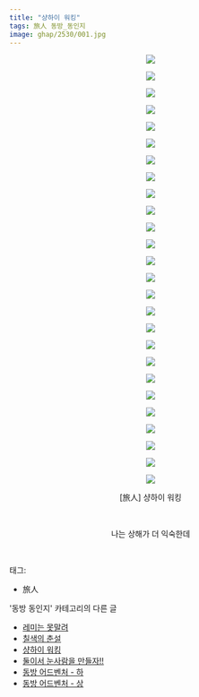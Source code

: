 ```yaml
---
title: "샹하이 워킹"
tags: 旅人 동방_동인지
image: ghap/2530/001.jpg
---
```

<div class="article">
<p style="text-align: center; clear: none; float: none;"><img src="{{ site.nasurl }}/ghap/2530/001.jpg"/></p>
<p style="text-align: center; clear: none; float: none;"><img src="{{ site.nasurl }}/ghap/2530/002.jpg"/></p>
<p style="text-align: center; clear: none; float: none;"><img src="{{ site.nasurl }}/ghap/2530/003.jpg"/></p>
<p style="text-align: center; clear: none; float: none;"><img src="{{ site.nasurl }}/ghap/2530/004.jpg"/></p>
<p style="text-align: center; clear: none; float: none;"><img src="{{ site.nasurl }}/ghap/2530/005.jpg"/></p>
<p style="text-align: center; clear: none; float: none;"><img src="{{ site.nasurl }}/ghap/2530/006.jpg"/></p>
<p style="text-align: center; clear: none; float: none;"><img src="{{ site.nasurl }}/ghap/2530/007.jpg"/></p>
<p style="text-align: center; clear: none; float: none;"><img src="{{ site.nasurl }}/ghap/2530/008.jpg"/></p>
<p style="text-align: center; clear: none; float: none;"><img src="{{ site.nasurl }}/ghap/2530/009.jpg"/></p>
<p style="text-align: center; clear: none; float: none;"><img src="{{ site.nasurl }}/ghap/2530/010.jpg"/></p>
<p style="text-align: center; clear: none; float: none;"><img src="{{ site.nasurl }}/ghap/2530/011.jpg"/></p>
<p style="text-align: center; clear: none; float: none;"><img src="{{ site.nasurl }}/ghap/2530/012.jpg"/></p>
<p style="text-align: center; clear: none; float: none;"><img src="{{ site.nasurl }}/ghap/2530/013.jpg"/></p>
<p style="text-align: center; clear: none; float: none;"><img src="{{ site.nasurl }}/ghap/2530/014.jpg"/></p>
<p style="text-align: center; clear: none; float: none;"><img src="{{ site.nasurl }}/ghap/2530/015.jpg"/></p>
<p style="text-align: center; clear: none; float: none;"><img src="{{ site.nasurl }}/ghap/2530/016.jpg"/></p>
<p style="text-align: center; clear: none; float: none;"><img src="{{ site.nasurl }}/ghap/2530/017.jpg"/></p>
<p style="text-align: center; clear: none; float: none;"><img src="{{ site.nasurl }}/ghap/2530/018.jpg"/></p>
<p style="text-align: center; clear: none; float: none;"><img src="{{ site.nasurl }}/ghap/2530/019.jpg"/></p>
<p style="text-align: center; clear: none; float: none;"><img src="{{ site.nasurl }}/ghap/2530/020.jpg"/></p>
<p style="text-align: center; clear: none; float: none;"><img src="{{ site.nasurl }}/ghap/2530/021.jpg"/></p>
<p style="text-align: center; clear: none; float: none;"><img src="{{ site.nasurl }}/ghap/2530/022.jpg"/></p>
<p style="text-align: center; clear: none; float: none;"><img src="{{ site.nasurl }}/ghap/2530/023.jpg"/></p>
<p style="text-align: center; clear: none; float: none;"><img src="{{ site.nasurl }}/ghap/2530/024.jpg"/></p>
<p style="text-align: center; clear: none; float: none;"><img src="{{ site.nasurl }}/ghap/2530/025.jpg"/></p>
<p style="text-align: center; clear: none; float: none;"><img src="{{ site.nasurl }}/ghap/2530/026.jpg"/></p>
<p style="text-align: center; clear: none; float: none;">[旅人] 샹하이 워킹</p>
<p style="text-align: center; clear: none; float: none;"><br/></p>
<p style="text-align: center; clear: none; float: none;">나는 상해가 더 익숙한데</p>
<p><br/></p>
</div><div class="tagTrail">
<p>태그: </p>
<ul>
<li>旅人</li>
</ul>
</div><div class="another">
<p>'동방 동인지' 카테고리의 다른 글</p>
<ul>
<li><a href="/2016-10-10-ghap_2532">레미는 못말려</a></li>
<li><a href="/2016-10-10-ghap_2531">칠색의 춘설</a></li>
<li><a href="/2016-10-10-ghap_2530">샹하이 워킹</a></li>
<li><a href="/2016-10-10-ghap_2529">둘이서 눈사람을 만들자!!</a></li>
<li><a href="/2016-10-10-ghap_2527">동방 어드벤처 - 하</a></li>
<li><a href="/2016-10-10-ghap_2526">동방 어드벤처 - 상</a></li>
</ul>
</div><div class="cb_module cb_fluid">
<div class="cb_wrt cb_profile">
</div><!-- commentList close -->
</div>